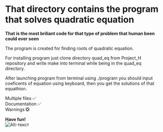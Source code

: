# That directory contains the program that solves quadratic equation

**That is the most briliant code for that type of problem that human been could ever seen**

The program is created for finding roots of quadratic equation. 

For installing program just clone directory quad_eq from Project_H repository and write make into terminal while being in the quad_eq directory.

After launching program from terminal using ./program you should input coeficents of equation using keyboard, then you get the solutions of that equathion.

Multiple files :white_check_mark:    
Documentation :white_check_mark:      
Warnings :negative_squared_cross_mark:      

**Have fun!**     
![Alt-текст](https://imagesvc.meredithcorp.io/v3/mm/image?url=https%3A%2F%2Fstatic.onecms.io%2Fwp-content%2Fuploads%2Fsites%2F6%2F2013%2F06%2Fmy-little-pony-equestria-girls-1.jpg&q=60)
